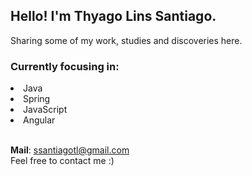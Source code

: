 ## Hello! I'm Thyago Lins Santiago.
Sharing some of my work, studies and discoveries here.

### Currently focusing in:
<li>Java</li>
<li>Spring</li>
<li>JavaScript</li>
<li>Angular</li>
<br>

<strong>Mail</strong>: ssantiagotl@gmail.com
<br>
Feel free to contact me :)

